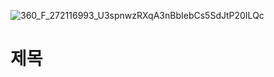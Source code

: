 

![360_F_272116993_U3spnwzRXqA3nBbIebCs5SdJtP20ILQc](https://github.com/2023-SMHRD-KDT-AI-16/Pk_repo/assets/157595106/b88d1cce-33c9-46f2-8db9-392ef2f02bd3)

# 제목

